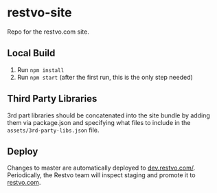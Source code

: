 restvo-site
==========

Repo for the restvo.com site.

## Local Build

1. Run `npm install`
2. Run `npm start` (after the first run, this is the only step needed)


## Third Party Libraries

3rd part libraries should be concatenated into the site bundle by adding them via package.json and specifying what files to include in the `assets/3rd-party-libs.json` file. 


## Deploy

Changes to master are automatically deployed to  [dev.restvo.com/](https://dev.restvo.com/). Periodically, the Restvo team will inspect staging and promote it to [restvo.com](https://restvo.com).
